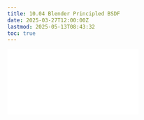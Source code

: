 ```yaml
---
title: 10.04 Blender Principled BSDF
date: 2025-03-27T12:00:00Z
lastmod: 2025-05-13T08:43:32
toc: true
---
```


![Link to included file content](../../../../3d-modeling/blender/principled-bsdf-blender.md)
